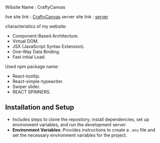 Wibsite Name : CraftyCanvas

live site link : [CraftyCanvas](https://assignment-ten-a519c.web.app/)
server site link : [server](https://github.com/rafizul896/craftyCanvas-server)

characteristics of my website:
 * Component-Based Architecture.
 * Virtual DOM.
 * JSX (JavaScript Syntax Extension).
 * One-Way Data Binding.
 * Fast initial Load.

Used npm package name:
 * React-tooltip.
 * React-simple-typewriter.
 * Swiper slider.
 * REACT SPINNERS.

## Installation and Setup
- Includes steps to clone the repository, install dependencies, set up environment variables, and run the development server.
- **Environment Variables**: Provides instructions to create a `.env` file and set the necessary environment variables for the project.
